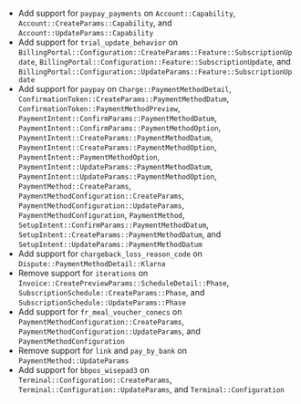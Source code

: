 * Add support for `paypay_payments` on `Account::Capability`, `Account::CreateParams::Capability`, and `Account::UpdateParams::Capability`
* Add support for `trial_update_behavior` on `BillingPortal::Configuration::CreateParams::Feature::SubscriptionUpdate`, `BillingPortal::Configuration::Feature::SubscriptionUpdate`, and `BillingPortal::Configuration::UpdateParams::Feature::SubscriptionUpdate`
* Add support for `paypay` on `Charge::PaymentMethodDetail`, `ConfirmationToken::CreateParams::PaymentMethodDatum`, `ConfirmationToken::PaymentMethodPreview`, `PaymentIntent::ConfirmParams::PaymentMethodDatum`, `PaymentIntent::ConfirmParams::PaymentMethodOption`, `PaymentIntent::CreateParams::PaymentMethodDatum`, `PaymentIntent::CreateParams::PaymentMethodOption`, `PaymentIntent::PaymentMethodOption`, `PaymentIntent::UpdateParams::PaymentMethodDatum`, `PaymentIntent::UpdateParams::PaymentMethodOption`, `PaymentMethod::CreateParams`, `PaymentMethodConfiguration::CreateParams`, `PaymentMethodConfiguration::UpdateParams`, `PaymentMethodConfiguration`, `PaymentMethod`, `SetupIntent::ConfirmParams::PaymentMethodDatum`, `SetupIntent::CreateParams::PaymentMethodDatum`, and `SetupIntent::UpdateParams::PaymentMethodDatum`
* Add support for `chargeback_loss_reason_code` on `Dispute::PaymentMethodDetail::Klarna`
* Remove support for `iterations` on `Invoice::CreatePreviewParams::ScheduleDetail::Phase`, `SubscriptionSchedule::CreateParams::Phase`, and `SubscriptionSchedule::UpdateParams::Phase`
* Add support for `fr_meal_voucher_conecs` on `PaymentMethodConfiguration::CreateParams`, `PaymentMethodConfiguration::UpdateParams`, and `PaymentMethodConfiguration`
* Remove support for `link` and `pay_by_bank` on `PaymentMethod::UpdateParams`
* Add support for `bbpos_wisepad3` on `Terminal::Configuration::CreateParams`, `Terminal::Configuration::UpdateParams`, and `Terminal::Configuration`
